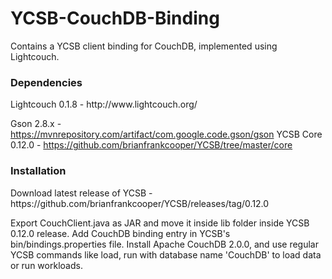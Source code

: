 # YCSB-CouchDB-Binding
Contains a YCSB client binding for CouchDB, implemented using Lightcouch.

<h3>Dependencies</h3>
Lightcouch 0.1.8 - http://www.lightcouch.org/

Gson 2.8.x - https://mvnrepository.com/artifact/com.google.code.gson/gson
YCSB Core 0.12.0 - https://github.com/brianfrankcooper/YCSB/tree/master/core

<h3>Installation</h3>
Download latest release of YCSB - https://github.com/brianfrankcooper/YCSB/releases/tag/0.12.0

Export CouchClient.java as JAR and move it inside lib folder inside YCSB 0.12.0 release.
Add CouchDB binding entry in YCSB's bin/bindings.properties file.
Install Apache CouchDB 2.0.0, and use regular YCSB commands like load, run with database name 'CouchDB' to load data or run workloads.
